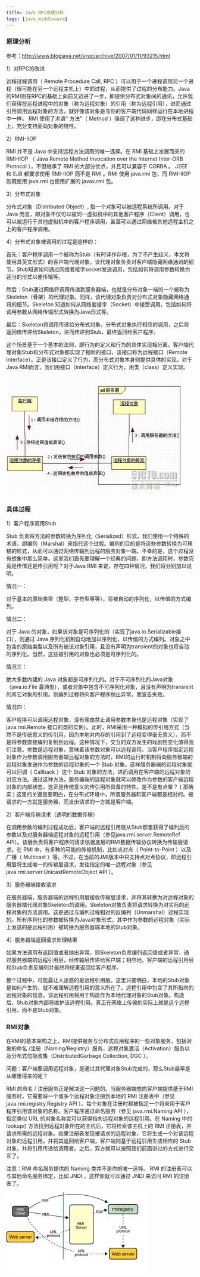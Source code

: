 ```yaml
---
title: Java RMI原理分析
tags: [java_middleware]
---
```


### 原理分析

参考：http://www.blogjava.net/yruc/archive/2007/01/11/93215.html

1）对RPC的改进

远程过程调用（ Remote Procedure Call, RPC ）可以用于一个进程调用另一个进程（很可能在另一个远程主机上）中的过程，从而提供了过程的分布能力。Java的RMI则在RPC的基础上向前又迈进了一步，即提供分布式对象间的通讯，允许我们获得在远程进程中的对象（称为远程对象）的引用（称为远程引用），进而通过引用调用远程对象的方法，就好像该对象是与你的客户端代码同样运行在本地进程中一样。 RMI 使用了术语" 方法"（ Method ）强调了这种进步，即在分布式基础上，充分支持面向对象的特性。

2）RMI-IIOP

RMI 并不是 Java 中支持远程方法调用的唯一选择。在 RMI 基础上发展而来的 RMI-IIOP （ Java Remote Method Invocation over the Internet Inter-ORB Protocol ），不但继承了 RMI 的大部分优点，并且可以兼容于 CORBA 。 J2EE 和 EJB 都要求使用 RMI-IIOP 而不是 RMI 。RMI 使用 java.rmi 包，而 RMI-IIOP 则既使用 java.rmi 也使用扩展的 javax.rmi 包。

3）分布式对象

分布式对象（Distributed Object）, 指一个对象可以被远程系统所调用。对于 Java 而言，即对象不仅可以被同一虚拟机中的其他客户程序（Client）调用，也可以被运行于其他虚拟机中的客户程序调用，甚至可以通过网络被其他远程主机之上的客户程序调用。

4）分布式对象被调用的过程是这样的：

首先：客户程序调用一个被称为Stub（有时译作存根，为了不产生歧义，本文将使用其英文形式）的客户端代理对象。该代理对象负责对客户端隐藏网络通讯的细节。Stub知道如何通过网络套接字socket发送调用，包括如何将调用参数转换为适当的形式以便传输等。

然后：Stub通过网络将调用传递到服务器端，也就是分布对象一端的一个被称为Skeleton（骨架）的代理对象。同样，该代理对象负责对分布式对象隐藏网络通讯的细节。Skeleton 知道如何从网络套接字（Socket）中接受调用，包括如何将调用参数从网络传输形式转换为Java形式等。

最后：Skeleton将调用传递给分布式对象。分布式对象执行相应的调用，之后将返回值传递给Skeleton，进而传递到Stub，最终返回给客户程序。

这个场景基于一个基本的法则，即行为的定义和行为的具体实现相分离。客户端代理对象Stub和分布式对象都实现了相同的接口，该接口称为远程接口（Remote Interface）。正是该接口定义了行为，而分布式对象本身则提供具体的实现。对于Java RMI而言，我们用接口（interface）定义行为，用类（class）定义实现。 

![](/images/middleware/rmi/rmiinvoke.jpg)

### 具体过程

1）客户程序调用Stub

Stub 负责将方法的参数转换为序列化（Serialized）形式，我们使用一个特殊的术语，即编列（Marshal）来指代这个过程。编列的目的是将这些参数转换为可移植的形式，从而可以通过网络传输到远程的服务对象一端。不幸的是，这个过程没有想象中那么简单。这里我们首先要理解一个经典的问题，即方法调用时，参数究竟是传值还是传引用呢？对于Java RMI 来说，存在四种情况，我们将分别加以说明。

情况一：

对于基本的原始类型（整型，字符型等等），将被自动的序列化，以传值的方式编列。

情况二：

对于 Java 的对象，如果该对象是可序列化的（实现了java.io.Serializable接口），则通过 Java 序列化机制自动地加以序列化，以传值的方式编列。对象之中包含的原始类型以及所有被该对象引用，且没有声明为transient的对象也将自动的序列化。当然，这些被引用的对象也必须是可序列化的。

情况三：

绝大多数内建的 Java 对象都是可序列化的。对于不可序列化的Java对象（java.io.File 最典型），或者对象中包含不可序列化对象，且没有声明为transient的其它对象的引用。则编列过程将向客户程序抛出异常，而宣告失败。

情况四：

客户程序可以调用远程对象，没有理由禁止调用参数本身也是远程对象（实现了 java.rmi.Remote 接口的类的实例）。此时，RMI采用一种模拟的传引用方式（当然不是传统意义的传引用，因为本地对内存的引用到了远程变得毫无意义），而不是将参数直接编列复制到远程。这种情况下，交互的双方发生的戏剧性变化值得我们注意。参数是远程对象，意味着该参数对象可以远程调用。当客户程序指定远程对象作为参数调用服务器端远程对象的方法时，RMI的运行时机制将向服务器端的远程对象发送作为参数的远程对象的一个 Stub 对象。这样服务器端的远程对象就可以回调（ Callback ）这个 Stub 对象的方法，进而调用在客户端的远程对象的对应方法。通过这种方法，服务器端的远程对象就可以修改作为参数的客户端远程对象的内部状态，这正是传统意义的传引用所具备的特性。是不是有点晕？ ( 那确实 ) 这里的关键是要明白，在分布式环境中，所谓服务器和客户端都是相对的。被请求的一方就是服务器，而发出请求的一方就是客户端。

2）客户端传输请求（透明的数据传输）

在调用参数的编列过程成功后，客户端的远程引用层从Stub那里获得了编列后的参数以及对服务器端远程对象的远程引用（参见java.rmi.server.RemoteRef API）。该层负责将客户程序的请求依据底层的RMI数据传输协议转换为传输层请求。在 RMI 中，有多种的可能的传输机制，比如点对点（ Point-to-Point ）以及广播（ Multicast ）等。不过，在当前的JMI版本中只支持点对点协议，即远程引用层将生成唯一的传输层请求，发往指定的唯一远程对象（参见 java.rmi.server.UnicastRemoteObject API ）。

3）服务器端接收请求

在服务器端，服务器端的远程引用层接收传输层请求，并将其转换为对远程对象的服务器端代理对象Skeleton的调用。Skeleton对象负责将请求转换为对实际的远程对象的方法调用。这是通过与编列过程相对的反编列（Unmarshal）过程实现的。所有序列化的参数被转换为Java对象形式，其中作为参数的远程对象（实际上发送的是远程引用）被转换为服务器端本地的Stub对象。

4）服务器端返回请求处理结果

如果方法调用有返回值或者抛出异常，则Skeleton负责编列返回值或者异常，通过服务器端的远程引用层，经传输层传递给客户端；相应地，客户端的远程引用层和Stub负责反编列并最终将结果返回给客户程序。

整个过程中，可能最让人迷惑的是远程引用层。这里只要明白，本地的Stub对象是如何产生的，就不难理解远程引用的意义所在了。远程引用中包含了其所指向的远程对象的信息，该远程引用将用于构造作为本地代理对象的Stub对象。构造后，Stub对象内部将维护该远程引用。真正在网络上传输的实际上就是这个远程引用，而不是Stub对象。

### RMI对象

在RMI的基本架构之上，RMI提供服务与分布式应用程序的一些对象服务，包括对象的命名 /注册（Naming/Registry）服务，远程对象激活（Activation）服务以及分布式垃圾收集（DistributedGarbage Collection, DGC ）。

问题：客户端要调用远程对象，是通过其代理对象Stub完成的，那么Stub最早是从哪里得来的呢？

RMI 的命名 / 注册服务正是解决这一问题的。当服务器端想向客户端提供基于RMI服务时，它需要将一个或多个远程对象注册到本地的 RMI 注册表中（参见 java.rmi.registry.Registry API ）。每个对象在注册时都被指定一个将来用于客户程序引用该对象的名称。客户程序通过命名服务（参见 java.rmi.Naming API ），指定类似 URL 的对象名称就可以获得指向远程对象的远程引用。在 Naming 中的 lookup() 方法找到远程对象所在的主机后，它将检索该主机上的 RMI 注册表，并请求所需的远程对象。如果注册表发现被请求的远程对象，它将生成一个对该远程对象的远程引用，并将其返回给客户端，客户端则基于远程引用生成相应的 Stub对象，并将引用传递给调用者。之后，双方就可以按照我们前面讲过的方式进行交互了。

注意：RMI 命名服务提供的 Naming 类并不是你的唯一选择。 RMI 的注册表可以与其他命名服务绑定，比如 JNDI ，这样你就可以通过 JNDI 来访问 RMI 的注册表了。 

![](/images/middleware/rmi/rmiprotocol.JPG)